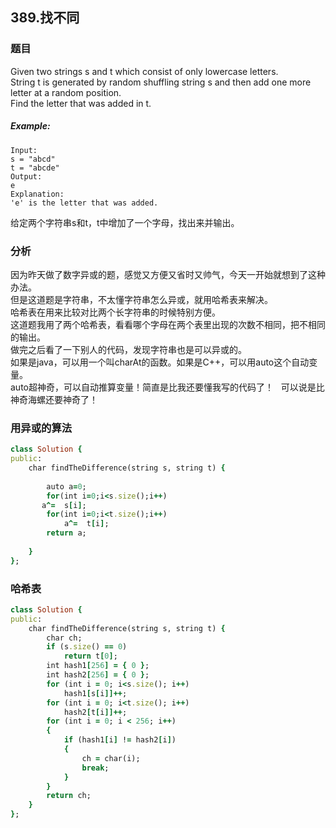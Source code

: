 ## 389.找不同
### 题目
Given two strings s and t which consist of only lowercase letters.  
String t is generated by random shuffling string s and then add one more letter at a random position.  
Find the letter that was added in t.  
##### Example:
```
Input:  
s = "abcd"  
t = "abcde"  
Output:  
e  
Explanation:  
'e' is the letter that was added.  
```
给定两个字符串s和t，t中增加了一个字母，找出来并输出。
### 分析
因为昨天做了数字异或的题，感觉又方便又省时又帅气，今天一开始就想到了这种办法。  
但是这道题是字符串，不太懂字符串怎么异或，就用哈希表来解决。  
哈希表在用来比较对比两个长字符串的时候特别方便。  
这道题我用了两个哈希表，看看哪个字母在两个表里出现的次数不相同，把不相同的输出。  
做完之后看了一下别人的代码，发现字符串也是可以异或的。    
如果是java，可以用一个叫charAt的函数。如果是C++，可以用auto这个自动变量。  
auto超神奇，可以自动推算变量！简直是比我还要懂我写的代码了！  
可以说是比神奇海螺还要神奇了！  
### 用异或的算法
```ruby
class Solution {
public:
    char findTheDifference(string s, string t) {
       
        auto a=0;
        for(int i=0;i<s.size();i++)
       a^=  s[i];
        for(int i=0;i<t.size();i++)
            a^=  t[i];
        return a;
   
    }
};
```
### 哈希表
```ruby
class Solution {
public:
	char findTheDifference(string s, string t) {
		char ch;
		if (s.size() == 0)
			return t[0];
		int hash1[256] = { 0 };
		int hash2[256] = { 0 };
		for (int i = 0; i<s.size(); i++)
			hash1[s[i]]++;
		for (int i = 0; i<t.size(); i++)
			hash2[t[i]]++;
		for (int i = 0; i < 256; i++)
		{
			if (hash1[i] != hash2[i])
			{
				ch = char(i);
				break;
			}
		}
		return ch;
	}
};
```

